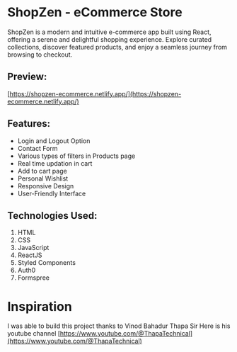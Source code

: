 # ShopZen - eCommerce Store

ShopZen is a modern and intuitive e-commerce app built using React, offering a serene and delightful shopping experience. Explore curated collections, discover featured products, and enjoy a seamless journey from browsing to checkout.

## Preview:

[https://shopzen-ecommerce.netlify.app/](https://shopzen-ecommerce.netlify.app/)

## Features:

- Login and Logout Option
- Contact Form
- Various types of filters in Products page
- Real time updation in cart
- Add to cart page
- Personal Wishlist
- Responsive Design
- User-Friendly Interface

## Technologies Used:

1. HTML
2. CSS
3. JavaScript
4. ReactJS
5. Styled Components
6. Auth0
7. Formspree

# Inspiration

I was able to build this project thanks to Vinod Bahadur Thapa Sir
Here is his youtube channel
[https://www.youtube.com/@ThapaTechnical](https://www.youtube.com/@ThapaTechnical)
